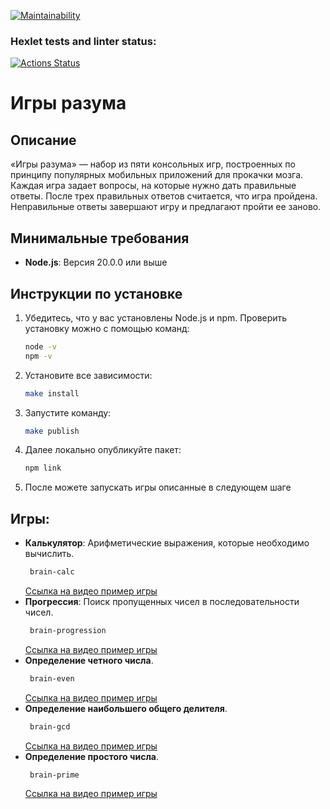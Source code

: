 [![Maintainability](https://api.codeclimate.com/v1/badges/c2c9bc5b042b4eb28fa2/maintainability)](https://codeclimate.com/github/Anakharsis9/frontend-project-44/maintainability)

### Hexlet tests and linter status:

[![Actions Status](https://github.com/Anakharsis9/frontend-project-44/actions/workflows/hexlet-check.yml/badge.svg)](https://github.com/Anakharsis9/frontend-project-44/actions)

# Игры разума

## Описание

«Игры разума» — набор из пяти консольных игр, построенных по принципу популярных мобильных приложений для прокачки мозга. Каждая игра задает вопросы, на которые нужно дать правильные ответы. После трех правильных ответов считается, что игра пройдена. Неправильные ответы завершают игру и предлагают пройти ее заново.

## Минимальные требования

- **Node.js**: Версия 20.0.0 или выше

## Инструкции по установке

1. Убедитесь, что у вас установлены Node.js и npm. Проверить установку можно с помощью команд:
   ```bash
   node -v
   npm -v
   ```
2. Установите все зависимости:
   ```bash
   make install
   ```
3. Запустите команду:
   ```bash
   make publish
   ```
4. Далее локально опубликуйте пакет:
   ```bash
   npm link
   ```
5. После можете запускать игры описанные в следующем шаге

## Игры:

- **Калькулятор**: Арифметические выражения, которые необходимо вычислить.
  ```bash
   brain-calc
  ```
  [Ссылка на видео пример игры](https://asciinema.org/a/cmyohCskUBvyj4L7DJ1DIGQq5)
- **Прогрессия**: Поиск пропущенных чисел в последовательности чисел.
  ```bash
   brain-progression
  ```
  [Ссылка на видео пример игры](https://asciinema.org/a/eybQcszi1Czkss3Zx2XaorC6R)
- **Определение четного числа**.
  ```bash
   brain-even
  ```
  [Ссылка на видео пример игры](https://asciinema.org/a/zAiEmHnnBm6pbOQAqIXCl1tsW)
- **Определение наибольшего общего делителя**.
  ```bash
   brain-gcd
  ```
  [Ссылка на видео пример игры](https://asciinema.org/a/HV4T71rsyTyyWVk7rdL7LFIDF)
- **Определение простого числа**.
  ```bash
   brain-prime
  ```
  [Ссылка на видео пример игры](https://asciinema.org/a/2RIpaFxpKAaoQwPFM5loezRLi)
